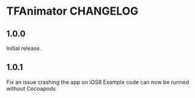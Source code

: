 # TFAnimator CHANGELOG

## 1.0.0

Initial release.

## 1.0.1

Fix an issue crashing the app on iOS8
Example code can now be runned without Cocoapods
